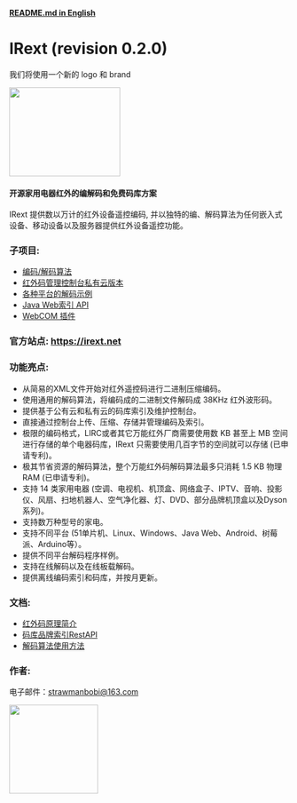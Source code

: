 __[README.md in English](https://github.com/irext/irext/blob/master/README.md)__

# IRext (revision 0.2.0)

我们将使用一个新的 logo 和 brand


<img src="https://github.com/irext/irext/blob/master/IRext_new_logo_cn.jpg" height="160" width="200">

#### 开源家用电器红外的编解码和免费码库方案

  IRext 提供数以万计的红外设备遥控编码, 并以独特的编、解码算法为任何嵌入式设备、移动设备以及服务器提供红外设备遥控功能。

### 子项目:
- [编码/解码算法](https://github.com/irext/irext-core)
- [红外码管理控制台私有云版本](https://github.com/irext/irext-console)
- [各种平台的解码示例](https://github.com/irext/irext-examples)
- [Java Web索引 API](https://github.com/irext/irext-web-api)
- [WebCOM 插件](https://github.com/irext/irext-web-com)


### 官方站点: https://irext.net


### 功能亮点:
- 从简易的XML文件开始对红外遥控码进行二进制压缩编码。
- 使用通用的解码算法，将编码成的二进制文件解码成 38KHz 红外波形码。
- 提供基于公有云和私有云的码库索引及维护控制台。
- 直接通过控制台上传、压缩、存储并管理编码及索引。
- 极限的编码格式，LIRC或者其它万能红外厂商需要使用数 KB 甚至上 MB 空间进行存储的单个电器码库，IRext 只需要使用几百字节的空间就可以存储 (已申请专利)。
- 极其节省资源的解码算法，整个万能红外码解码算法最多只消耗 1.5 KB 物理 RAM (已申请专利)。
- 支持 14 类家用电器 (空调、电视机、机顶盒、网络盒子、IPTV、音响、投影仪、风扇、扫地机器人、空气净化器、灯、DVD、部分品牌机顶盒以及Dyson系列)。
- 支持数万种型号的家电。
- 支持不同平台 (51单片机、Linux、Windows、Java Web、Android、树莓派、Arduino等）。
- 提供不同平台解码程序样例。
- 支持在线解码以及在线板载解码。
- 提供离线编码索引和码库，并按月更新。

### 文档:

- [红外码原理简介](https://irext.net/doc/)
- [码库品牌索引RestAPI](https://irext.net/doc/#services)
- [解码算法使用方法](https://irext.net/doc/#decode)


### 作者: 

电子邮件：strawmanbobi@163.com

<img src="https://github.com/irext/irext/blob/master/wx_qr.png" align="left" height="160" width="160">
